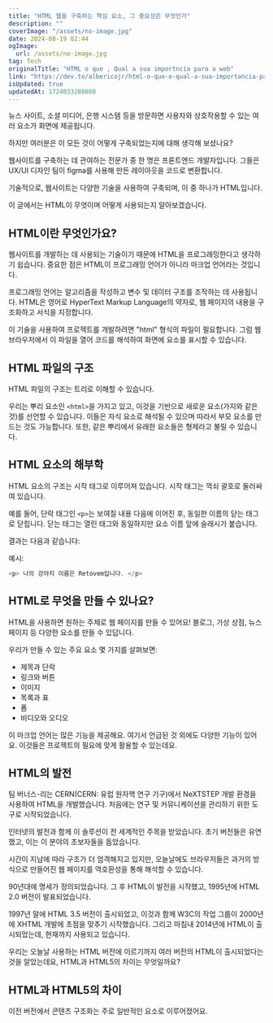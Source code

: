 ```yaml
---
title: "HTML 웹을 구축하는 핵심 요소, 그 중요성은 무엇인가"
description: ""
coverImage: "/assets/no-image.jpg"
date: 2024-08-19 02:44
ogImage:
  url: /assets/no-image.jpg
tag: Tech
originalTitle: "HTML o que , Qual a sua importncia para a web"
link: "https://dev.to/albericojr/html-o-que-e-qual-a-sua-importancia-para-a-web-35lb"
isUpdated: true
updatedAt: 1724033288008
---
```


뉴스 사이트, 소셜 미디어, 은행 시스템 등을 방문하면 사용자와 상호작용할 수 있는 여러 요소가 화면에 제공됩니다.

하지만 여러분은 이 모든 것이 어떻게 구축되었는지에 대해 생각해 보셨나요?

웹사이트를 구축하는 데 관여하는 전문가 중 한 명은 프론트엔드 개발자입니다. 그들은 UX/UI 디자인 팀이 figma를 사용해 만든 레이아웃을 코드로 변환합니다.

기술적으로, 웹사이트는 다양한 기술을 사용하여 구축되며, 이 중 하나가 HTML입니다.

<div class="content-ad"></div>

이 글에서는 HTML이 무엇이며 어떻게 사용되는지 알아보겠습니다.

## HTML이란 무엇인가요?

웹사이트를 개발하는 데 사용되는 기술이기 때문에 HTML을 프로그래밍한다고 생각하기 쉽습니다. 중요한 점은 HTML이 프로그래밍 언어가 아니라 마크업 언어라는 것입니다.

프로그래밍 언어는 알고리즘을 작성하고 변수 및 데이터 구조를 조작하는 데 사용됩니다. HTML은 영어로 HyperText Markup Language의 약자로, 웹 페이지의 내용을 구조화하고 서식을 지정합니다.

<div class="content-ad"></div>

이 기술을 사용하여 프로젝트를 개발하려면 "html" 형식의 파일이 필요합니다. 그럼 웹 브라우저에서 이 파일을 열어 코드를 해석하여 화면에 요소를 표시할 수 있습니다.

## HTML 파일의 구조

HTML 파일의 구조는 트리로 이해할 수 있습니다.

우리는 뿌리 요소인 `<html>`을 가지고 있고, 이것을 기반으로 새로운 요소(가지와 같은 것)를 선언할 수 있습니다. 이들은 자식 요소로 해석될 수 있으며 따라서 부모 요소를 만드는 것도 가능합니다. 또한, 같은 뿌리에서 유래한 요소들은 형제라고 불릴 수 있습니다.

<div class="content-ad"></div>

## HTML 요소의 해부학

HTML 요소의 구조는 시작 태그로 이루어져 있습니다. 시작 태그는 꺽쇠 괄호로 둘러싸여 있습니다.

예를 들어, 단락 태그인 `<p>`는 보여질 내용 다음에 이어진 후, 동일한 이름의 닫는 태그로 닫힙니다. 닫는 태그는 열린 태그와 동일하지만 요소 이름 앞에 슬래시가 붙습니다.

<div class="content-ad"></div>

결과는 다음과 같습니다:

예시:

```js
<p> 나의 강아지 이름은 Retovem입니다. </p>
```

## HTML로 무엇을 만들 수 있나요?

<div class="content-ad"></div>

HTML을 사용하면 원하는 주제로 웹 페이지를 만들 수 있어요! 블로그, 가상 상점, 뉴스 페이지 등 다양한 요소를 만들 수 있답니다.

우리가 만들 수 있는 주요 요소 몇 가지를 살펴보면:

- 제목과 단락
- 링크와 버튼
- 이미지
- 목록과 표
- 폼
- 비디오와 오디오

이 마크업 언어는 많은 기능을 제공해요. 여기서 언급된 것 외에도 다양한 기능이 있어요. 이것들은 프로젝트의 필요에 맞게 활용할 수 있는데요.

<div class="content-ad"></div>

## HTML의 발전

팀 버너스-리는 CERN(CERN: 유럽 원자핵 연구 기구)에서 NeXTSTEP 개발 환경을 사용하여 HTML을 개발했습니다. 처음에는 연구 및 커뮤니케이션을 관리하기 위한 도구로 시작되었습니다.

인터넷의 발전과 함께 이 솔루션이 전 세계적인 주목을 받았습니다. 초기 버전들은 유연했고, 이는 이 분야의 초보자들을 돕았습니다.

시간이 지남에 따라 구조가 더 엄격해지고 있지만, 오늘날에도 브라우저들은 과거의 방식으로 만들어진 웹 페이지를 역호환성을 통해 해석할 수 있습니다.

<div class="content-ad"></div>

90년대에 명세가 정의되었습니다. 그 후 HTML이 발전을 시작했고, 1995년에 HTML 2.0 버전이 발표되었습니다.

1997년 말에 HTML 3.5 버전이 출시되었고, 이것과 함께 W3C의 작업 그룹이 2000년에 XHTML 개발에 초점을 맞추기 시작했습니다. 그리고 마침내 2014년에 HTML이 출시되었는데, 현재까지 사용되고 있습니다.

우리는 오늘날 사용하는 HTML 버전에 이르기까지 여러 버전의 HTML이 출시되었다는 것을 알았는데요, HTML과 HTML5의 차이는 무엇일까요?

## HTML과 HTML5의 차이

<div class="content-ad"></div>

이전 버전에서 콘텐츠 구조화는 주로 일반적인 요소로 이루어졌어요.
